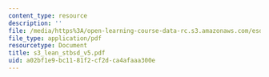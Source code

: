 ```yaml
---
content_type: resource
description: ''
file: /media/https%3A/open-learning-course-data-rc.s3.amazonaws.com/esd-33-systems-engineering-summer-2004/a02bf1e9bc1181f2cf2dca4afaaa300e_s3_lean_stbsd_v5.pdf
file_type: application/pdf
resourcetype: Document
title: s3_lean_stbsd_v5.pdf
uid: a02bf1e9-bc11-81f2-cf2d-ca4afaaa300e
---
```


